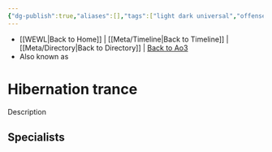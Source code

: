 ```yaml
---
{"dg-publish":true,"aliases":[],"tags":["light dark universal","offense defense utility","control sense alter","forcepower"],"permalink":"/force-abilities-force-phenomena/hibernation-trance/","dgPassFrontmatter":true}
---
```


- [[WEWL\|Back to Home]] | [[Meta/Timeline\|Back to Timeline]] | [[Meta/Directory\|Back to Directory]] | [Back to Ao3](https://archiveofourown.org/works/19334440/chapters/45992584)
- Also known as 

# Hibernation trance
Description

**Specialists**
- 
